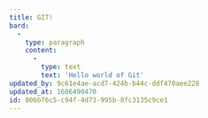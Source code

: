 ```yaml
---
title: GIT!
bard:
  -
    type: paragraph
    content:
      -
        type: text
        text: 'Hello world of Git'
updated_by: 9c61e4ae-acd7-424b-b44c-ddf470aee228
updated_at: 1606490470
id: 806b76c5-c94f-4d73-995b-8fc3135c9ce1
---
```

